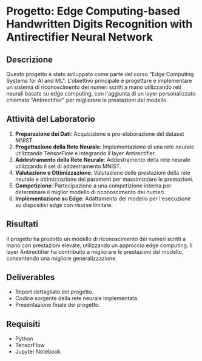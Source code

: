 # Progetto: Edge Computing-based Handwritten Digits Recognition with Antirectifier Neural Network

## Descrizione
Questo progetto è stato sviluppato come parte del corso "Edge Computing Systems for AI and ML". L'obiettivo principale è progettare e implementare un sistema di riconoscimento dei numeri scritti a mano utilizzando reti neurali basate su edge computing, con l'aggiunta di un layer personalizzato chiamato "Antirectifier" per migliorare le prestazioni del modello.

## Attività del Laboratorio
1. **Preparazione dei Dati**: Acquisizione e pre-elaborazione del dataset MNIST.
2. **Progettazione della Rete Neurale**: Implementazione di una rete neurale utilizzando TensorFlow e integrando il layer Antirectifier.
3. **Addestramento della Rete Neurale**: Addestramento della rete neurale utilizzando il set di addestramento MNIST.
4. **Valutazione e Ottimizzazione**: Valutazione delle prestazioni della rete neurale e ottimizzazione dei parametri per massimizzare le prestazioni.
5. **Competizione**: Partecipazione a una competizione interna per determinare il miglior modello di riconoscimento dei numeri.
6. **Implementazione su Edge**: Adattamento del modello per l'esecuzione su dispositivi edge con risorse limitate.

## Risultati
Il progetto ha prodotto un modello di riconoscimento dei numeri scritti a mano con prestazioni elevate, utilizzando un approccio edge computing. Il layer Antirectifier ha contribuito a migliorare le prestazioni del modello, consentendo una migliore generalizzazione.

## Deliverables
- Report dettagliato del progetto.
- Codice sorgente della rete neurale implementata.
- Presentazione finale del progetto.

## Requisiti
- Python
- TensorFlow
- Jupyter Notebook
